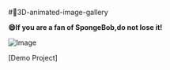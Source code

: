 #💜3D-animated-image-gallery

**😄If you are a fan of SpongeBob,do not lose it!**

![Image](https://github.com/user-attachments/assets/60df4955-373d-4996-b31e-8381dd439387)

[Demo Project]
